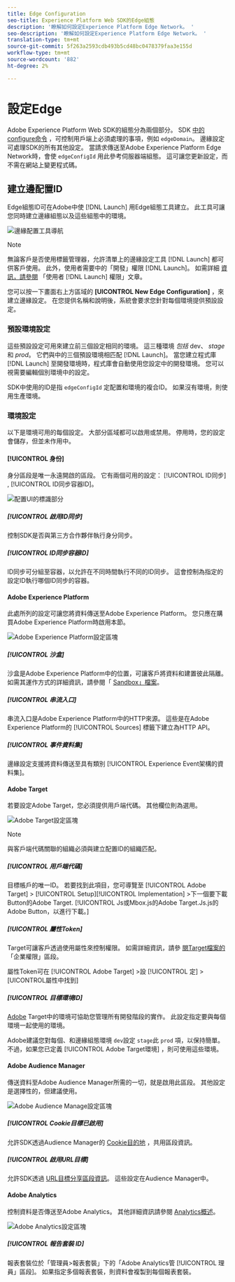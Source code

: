```yaml
---
title: Edge Configuration
seo-title: Experience Platform Web SDK的Edge組態
description: '瞭解如何設定Experience Platform Edge Network。 '
seo-description: '瞭解如何設定Experience Platform Edge Network。 '
translation-type: tm+mt
source-git-commit: 5f263a2593cdb493b5cd48bc0478379faa3e155d
workflow-type: tm+mt
source-wordcount: '882'
ht-degree: 2%

---
```



# 設定Edge

Adobe Experience Platform Web SDK的組態分為兩個部分。 SDK [中的configure命令](configuring-the-sdk.md) ，可控制用戶端上必須處理的事項，例如 `edgeDomain`。 邊緣設定可處理SDK的所有其他設定。 當請求傳送至Adobe Experience Platform Edge Network時，會使 `edgeConfigId` 用此參考伺服器端組態。 這可讓您更新設定，而不需在網站上變更程式碼。

## 建立邊配置ID

Edge組態ID可在Adobe中使 [!DNL Launch] 用Edge組態工具建立。 此工具可讓您同時建立邊緣組態以及這些組態中的環境。

![邊緣配置工具導航](../../assets/edge_configuration_nav.png)

>[!NOTE]
>
>無論客戶是否使用標籤管理器，允許清單上的邊緣設定工具 [!DNL Launch] 都可供客戶使用。 此外，使用者需要中的「開發」權限 [!DNL Launch]。 如需詳細 [資訊，請參閱](https://docs.adobe.com/content/help/zh-Hant/launch/using/reference/admin/user-permissions.html) 「使用者 [!DNL Launch] 權限」文章。

您可以按一下畫面右上方區域的 **[UICONTROL New Edge Configuration]** ，來建立邊緣設定。 在您提供名稱和說明後，系統會要求您針對每個環境提供預設設定。

### 預設環境設定

這些預設設定可用來建立前三個設定相同的環境。 這三種環境 *包括* dev、 *stage*&#x200B;和 *prod*。 它們與中的三個預設環境相匹配 [!DNL Launch]。 當您建立程式庫 [!DNL Launch] 至開發環境時，程式庫會自動使用您設定中的開發環境。 您可以視需要編輯個別環境中的設定。

SDK中使用的ID是指 `edgeConfigId` 定配置和環境的複合ID。 如果沒有環境，則使用生產環境。

### 環境設定

以下是環境可用的每個設定。 大部分區域都可以啟用或禁用。 停用時，您的設定會儲存，但並未作用中。

#### [!UICONTROL 身份]

身分區段是唯一永遠開啟的區段。 它有兩個可用的設定： [!UICONTROL ID同步] , [!UICONTROL ID同步容器ID]。

![配置UI的標識部分](../../assets/edge_configuration_identity.png)

##### [!UICONTROL 啟用ID同步]

控制SDK是否與第三方合作夥伴執行身分同步。

##### [!UICONTROL ID同步容器ID]

ID同步可分組至容器，以允許在不同時間執行不同的ID同步。 這會控制為指定的設定ID執行哪個ID同步的容器。

#### Adobe Experience Platform

此處所列的設定可讓您將資料傳送至Adobe Experience Platform。 您只應在購買Adobe Experience Platform時啟用本節。

![Adobe Experience Platform設定區塊](../../assets/edge_configuration_aep.png)

##### [!UICONTROL 沙盒]

沙盒是Adobe Experience Platform中的位置，可讓客戶將資料和建置彼此隔離。 如需其運作方式的詳細資訊，請參閱「 [Sandbox」檔案](../../sandboxes/home.md)。

##### [!UICONTROL 串流入口]

串流入口是Adobe Experience Platform中的HTTP來源。 這些是在Adobe Experience Platform的 [!UICONTROL Sources] 標籤下建立為HTTP API。

##### [!UICONTROL 事件資料集]

邊緣設定支援將資料傳送至具有類別 [!UICONTROL Experience Event架構的資料集]。

#### Adobe Target

若要設定Adobe Target，您必須提供用戶端代碼。 其他欄位則為選用。

![Adobe Target設定區塊](../../assets/edge_configuration_target.png)

>[!NOTE]
>
>與客戶端代碼關聯的組織必須與建立配置ID的組織匹配。

##### [!UICONTROL 用戶端代碼]

目標帳戶的唯一ID。 若要找到此項目，您可導覽至 [!UICONTROL Adobe Target] > [!UICONTROL Setup][!UICONTROL Implementation] >下一個要下載Button的Adobe Target. [!UICONTROL Js或Mbox.js的Adobe Target.Js.js的Adobe Button，以進行下載。]

##### [!UICONTROL 屬性Token]

Target可讓客戶透過使用屬性來控制權限。 如需詳細資訊，請參 [閱Target檔案的](https://docs.adobe.com/content/help/en/target/using/administer/manage-users/enterprise/properties-overview.html) 「企業權限」區段。

屬性Token可在 [!UICONTROL Adobe Target] >設 [!UICONTROL 定] > [UICONTROL屬性中找到]

##### [!UICONTROL 目標環境ID]

[Adobe](https://docs.adobe.com/content/help/en/target/using/administer/hosts.html) Target中的環境可協助您管理所有開發階段的實作。 此設定指定要與每個環境一起使用的環境。

Adobe建議您對每個、和邊緣組態環境 `dev`設定 `stage`此 `prod` 項，以保持簡單。 不過，如果您已定義 [!UICONTROL Adobe Target環境] ，則可使用這些環境。

#### Adobe Audience Manager

傳送資料至Adobe Audience Manager所需的一切，就是啟用此區段。 其他設定是選擇性的，但建議使用。

![Adobe Audience Manage設定區塊](../../assets/edge_configuration_aam.png)

##### [!UICONTROL Cookie目標已啟用]

允許SDK透過Audience Manager的 [Cookie目的地](https://docs.adobe.com/content/help/en/audience-manager/user-guide/features/destinations/custom-destinations/create-cookie-destination.html) ，共用區段資訊。

##### [!UICONTROL 啟用URL目標]

允許SDK透過 [URL目標分享區段資訊](https://docs.adobe.com/content/help/en/audience-manager/user-guide/features/destinations/custom-destinations/create-url-destination.html)。 這些設定在Audience Manager中。

#### Adobe Analytics

控制資料是否傳送至Adobe Analytics。 其他詳細資訊請參閱 [Analytics概述](../solution-specific/analytics/analytics-overview.md)。

![Adobe Analytics設定區塊](../../assets/edge_configuration_aa.png)

##### [!UICONTROL 報告套裝 ID]

報表套裝位於「管理員>報表套裝」下的「Adobe Analytics管 [!UICONTROL 理員」區段]。 如果指定多個報表套裝，則資料會複製到每個報表套裝。
